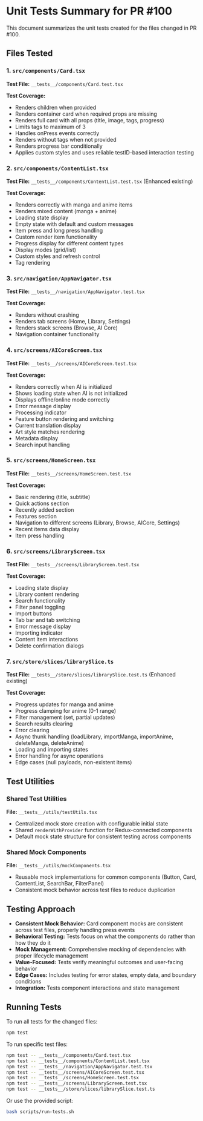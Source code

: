 # Unit Tests Summary for PR #100

This document summarizes the unit tests created for the files changed in PR #100.

## Files Tested

### 1. `src/components/Card.tsx`
**Test File:** `__tests__/components/Card.test.tsx`

**Test Coverage:**
- Renders children when provided
- Renders container card when required props are missing
- Renders full card with all props (title, image, tags, progress)
- Limits tags to maximum of 3
- Handles onPress events correctly
- Renders without tags when not provided
- Renders progress bar conditionally
- Applies custom styles and uses reliable testID-based interaction testing

### 2. `src/components/ContentList.tsx`
**Test File:** `__tests__/components/ContentList.test.tsx` (Enhanced existing)

**Test Coverage:**
- Renders correctly with manga and anime items
- Renders mixed content (manga + anime)
- Loading state display
- Empty state with default and custom messages
- Item press and long press handling
- Custom render item functionality
- Progress display for different content types
- Display modes (grid/list)
- Custom styles and refresh control
- Tag rendering

### 3. `src/navigation/AppNavigator.tsx`
**Test File:** `__tests__/navigation/AppNavigator.test.tsx`

**Test Coverage:**
- Renders without crashing
- Renders tab screens (Home, Library, Settings)
- Renders stack screens (Browse, AI Core)
- Navigation container functionality

### 4. `src/screens/AICoreScreen.tsx`
**Test File:** `__tests__/screens/AICoreScreen.test.tsx`

**Test Coverage:**
- Renders correctly when AI is initialized
- Shows loading state when AI is not initialized
- Displays offline/online mode correctly
- Error message display
- Processing indicator
- Feature button rendering and switching
- Current translation display
- Art style matches rendering
- Metadata display
- Search input handling

### 5. `src/screens/HomeScreen.tsx`
**Test File:** `__tests__/screens/HomeScreen.test.tsx`

**Test Coverage:**
- Basic rendering (title, subtitle)
- Quick actions section
- Recently added section
- Features section
- Navigation to different screens (Library, Browse, AICore, Settings)
- Recent items data display
- Item press handling

### 6. `src/screens/LibraryScreen.tsx`
**Test File:** `__tests__/screens/LibraryScreen.test.tsx`

**Test Coverage:**
- Loading state display
- Library content rendering
- Search functionality
- Filter panel toggling
- Import buttons
- Tab bar and tab switching
- Error message display
- Importing indicator
- Content item interactions
- Delete confirmation dialogs

### 7. `src/store/slices/librarySlice.ts`
**Test File:** `__tests__/store/slices/librarySlice.test.ts` (Enhanced existing)

**Test Coverage:**
- Progress updates for manga and anime
- Progress clamping for anime (0-1 range)
- Filter management (set, partial updates)
- Search results clearing
- Error clearing
- Async thunk handling (loadLibrary, importManga, importAnime, deleteManga, deleteAnime)
- Loading and importing states
- Error handling for async operations
- Edge cases (null payloads, non-existent items)


## Test Utilities

### Shared Test Utilities
**File:** `__tests__/utils/testUtils.tsx`

- Centralized mock store creation with configurable initial state
- Shared `renderWithProvider` function for Redux-connected components
- Default mock state structure for consistent testing across components

### Shared Mock Components
**File:** `__tests__/utils/mockComponents.tsx`

- Reusable mock implementations for common components (Button, Card, ContentList, SearchBar, FilterPanel)
- Consistent mock behavior across test files to reduce duplication
## Testing Approach

- **Consistent Mock Behavior:** Card component mocks are consistent across test files, properly handling press events
- **Behavioral Testing:** Tests focus on what the components do rather than how they do it
- **Mock Management:** Comprehensive mocking of dependencies with proper lifecycle management
- **Value-Focused:** Tests verify meaningful outcomes and user-facing behavior
- **Edge Cases:** Includes testing for error states, empty data, and boundary conditions
- **Integration:** Tests component interactions and state management

## Running Tests

To run all tests for the changed files:
```bash
npm test
```

To run specific test files:
```bash
npm test -- __tests__/components/Card.test.tsx
npm test -- __tests__/components/ContentList.test.tsx
npm test -- __tests__/navigation/AppNavigator.test.tsx
npm test -- __tests__/screens/AICoreScreen.test.tsx
npm test -- __tests__/screens/HomeScreen.test.tsx
npm test -- __tests__/screens/LibraryScreen.test.tsx
npm test -- __tests__/store/slices/librarySlice.test.ts
```

Or use the provided script:
```bash
bash scripts/run-tests.sh
```
